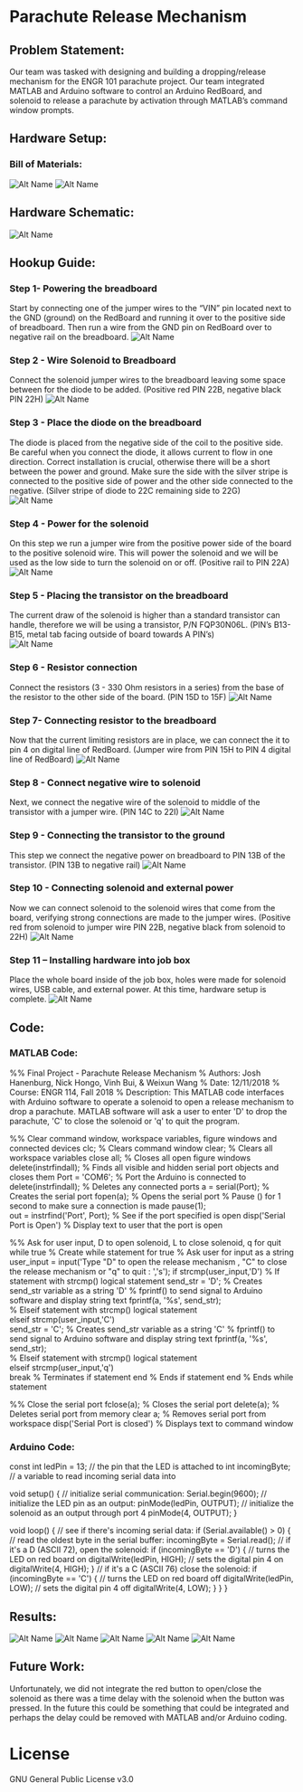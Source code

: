 # Parachute Release Mechanism
 
## Problem Statement:

Our team was tasked with designing and building a dropping/release mechanism for the ENGR 101 parachute project. Our team integrated MATLAB and Arduino software to control an Arduino RedBoard, and solenoid to release a parachute by activation through MATLAB’s command window prompts.
 
## Hardware Setup:
 
### Bill of Materials:
![Alt Name](/doc/Bill_of_Materials_1.PNG)
![Alt Name](/doc/Bill_of_Materials_2.PNG)

## Hardware Schematic:
![Alt Name](/doc/Fritzing_Diagram.png)
 
## Hookup Guide:
 
### Step 1- Powering the breadboard
Start by connecting one of the jumper wires to the “VIN” pin located next to the GND (ground) on the RedBoard and running it over to the positive side of breadboard. Then run a wire from the GND pin on RedBoard over to negative rail on the breadboard.
![Alt Name](/doc/Picture1.png)

### Step 2 - Wire Solenoid to Breadboard
Connect the solenoid jumper wires to the breadboard leaving some space between for the diode to be added. (Positive red PIN 22B, negative black PIN 22H) 
![Alt Name](/doc/Picture2.png)

### Step 3 - Place the diode on the breadboard
The diode is placed from the negative side of the coil to the positive side.  Be careful when you connect the diode, it allows current to flow in one direction. Correct installation is crucial, otherwise there will be a short between the power and ground. Make sure the side with the silver stripe is connected to the positive side of power and the other side connected to the negative. (Silver stripe of diode to 22C remaining side to 22G)  
![Alt Name](/doc/Picture3.png)

### Step 4 - Power for the solenoid
On this step we run a jumper wire from the positive power side of the board to the positive solenoid wire. This will power the solenoid and we will be used as the low side to turn the solenoid on or off. (Positive rail to PIN 22A) 
![Alt Name](/doc/Picture4.png)

### Step 5 - Placing the transistor on the breadboard
The current draw of the solenoid is higher than a standard transistor can handle, therefore we will be using a transistor, P/N FQP30N06L. (PIN’s B13-B15, metal tab facing outside of board towards A PIN’s)  
![Alt Name](/doc/Picture5.png)

### Step 6 - Resistor connection
Connect the resistors (3 - 330 Ohm resistors in a series) from the base of the resistor to the other side of the board. (PIN 15D to 15F)
![Alt Name](/doc/Picture6.png)

### Step 7- Connecting resistor to the breadboard
Now that the current limiting resistors are in place, we can connect the it to pin 4 on digital line of RedBoard. (Jumper wire from PIN 15H to PIN 4 digital line of RedBoard)
![Alt Name](/doc/Picture7.png)
 
### Step 8 - Connect negative wire to solenoid 
Next, we connect the negative wire of the solenoid to middle of the transistor with a jumper wire. (PIN 14C to 22I)
![Alt Name](/doc/Picture8.png)

### Step 9 - Connecting the transistor to the ground
This step we connect the negative power on breadboard to PIN 13B of the transistor. (PIN 13B to negative rail)
![Alt Name](/doc/Picture9.png)

### Step 10 - Connecting solenoid and external power
Now we can connect solenoid to the solenoid wires that come from the board, verifying strong connections are made to the jumper wires. (Positive red from solenoid to jumper wire PIN 22B, negative black from solenoid to 22H) 
![Alt Name](/doc/Picture10.png)

### Step 11 – Installing hardware into job box
Place the whole board inside of the job box, holes were made for solenoid wires, USB cable, and external power. At this time, hardware setup is complete.
![Alt Name](/doc/Picture11.png)

## Code:
### MATLAB Code:

%% Final Project - Parachute Release Mechanism
% Authors: Josh Hanenburg, Nick Hongo, Vinh Bui, & Weixun Wang
% Date: 12/11/2018
% Course: ENGR 114, Fall 2018
% Description: This MATLAB code interfaces with Arduino software to operate a solenoid to open a release mechanism to drop a parachute. MATLAB software will ask a user to enter 'D' to drop the parachute, 'C' to close the solenoid or 'q' to quit the program.

%% Clear command window, workspace variables, figure windows and connected devices
clc;                             		% Clears command window
clear;                              	% Clears all workspace variables
close all;                            	% Closes all open figure windows
delete(instrfindall);                   % Finds all visible and hidden serial port objects and closes them
Port = 'COM6';                        	% Port the Arduino is connected to
delete(instrfindall);                 	% Deletes any connected ports
a = serial(Port);                    	% Creates the serial port
fopen(a);                              	% Opens the serial port
% Pause () for 1 second to make sure a connection is made
pause(1);                           	
out = instrfind('Port', Port);         	% See if the port specified is open
disp('Serial Port is Open')         	% Display text to user that the port is open


%% Ask for user input, D to open solenoid, L to close solenoid, q for quit
while true                            	% Create while statement for true
    % Ask user for input as a string
    user_input = input('Type "D" to open the release mechanism , "C" to close the release mechanism or "q" to quit : ','s');
    if strcmp(user_input,'D')         	% If statement with strcmp() logical statement
       send_str = 'D';                	% Creates send_str variable as a string 'D'
% fprintf() to send signal to Arduino software and display string text
       fprintf(a, '%s', send_str);   
    % Elseif statement with strcmp() logical statement   
    elseif strcmp(user_input,'C')     	
       send_str = 'C';                	% Creates send_str variable as a string 'C'
% fprintf() to send signal to Arduino software and display string text
       fprintf(a, '%s', send_str);   
    % Elseif statement with strcmp() logical statement 	
    elseif strcmp(user_input,'q')      	
       break                          	% Terminates if statement
    end                              	% Ends if statement
end                                  	% Ends while statement

%% Close the serial port
fclose(a);                            	% Closes the serial port
delete(a);                             	% Deletes serial port from memory
clear a;                              	% Removes serial port from workspace
disp('Serial Port is closed')         	% Displays text to command window

### Arduino Code:

const int ledPin = 13; // the pin that the LED is attached to
int incomingByte;      // a variable to read incoming serial data into

void setup() {
  // initialize serial communication:
  Serial.begin(9600);
  // initialize the LED pin as an output:
  pinMode(ledPin, OUTPUT);
  // initialize the solenoid as an output through port 4
  pinMode(4, OUTPUT);
}

void loop() {
  // see if there's incoming serial data:
  if (Serial.available() > 0) {
    // read the oldest byte in the serial buffer:
    incomingByte = Serial.read();
    // if it's a D (ASCII 72), open the solenoid:
    if (incomingByte == 'D') {
      // turns the LED on red board on
      digitalWrite(ledPin, HIGH);
      // sets  the digital pin 4 on
      digitalWrite(4, HIGH);
    }
    // if it's a C (ASCII 76) close the solenoid:
    if (incomingByte == 'C') {
      // turns the LED on red board off
      digitalWrite(ledPin, LOW);
      // sets the digital pin 4 off
      digitalWrite(4, LOW);
    }
  }
}
 
## Results:
![Alt Name](/doc/Results1.jpg)
![Alt Name](/doc/Results2.jpg)
![Alt Name](/doc/Results3.jpg)
![Alt Name](/doc/Results4.jpg)
![Alt Name](/doc/Results5.jpg)

## Future Work:
 
Unfortunately, we did not integrate the red button to open/close the solenoid as there was a time delay with the solenoid when the button was pressed. In the future this could be something that could be integrated and perhaps the delay could be removed with MATLAB and/or Arduino coding.
 
# License
GNU General Public License v3.0

